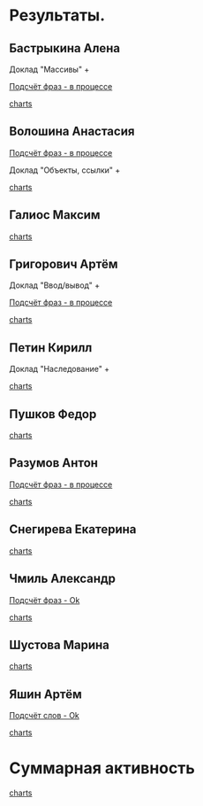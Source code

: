# Результаты.

## Бастрыкина Алена

Доклад "Массивы" +

[Подсчёт фраз - в процессе](/2018.java/results/bastrykina/)

[charts](/charts.16203/bastrykina/index.html)

## Волошина Анастасия

[Подсчёт фраз - в процессе](/2018.java/results/voloshina/)

Доклад "Объекты, ссылки" +

[charts](/charts.16203/voloshina/index.html)

## Галиос Максим

[charts](/charts.16203/galios/index.html)

## Григорович Артём

Доклад "Ввод/вывод" +

[Подсчёт фраз - в процессе](/2018.java/results/grigorovich/)

[charts](/charts.16203/grigorovich/index.html)

## Петин Кирилл

Доклад "Наследование" +

[charts](/charts.16203/petin/index.html)

## Пушков Федор

[charts](/charts.16203/pushkov/index.html)

## Разумов Антон

[Подсчёт фраз - в процессе](/2018.java/results/razumov/)

[charts](/charts.16203/razumov/index.html)

## Снегирева Екатерина

[charts](/charts.16203/snegireva/index.html)

## Чмиль Александр

[Подсчёт фраз - Ok](/2018.java/results/chmil/)

[charts](/charts.16203/chmil/index.html)

## Шустова Марина

[charts](/charts.16203/shustova/index.html)

## Яшин Артём

[Подсчёт слов - Ok](/2018.java/results/yashin/)

[charts](/charts.16203/yashin/index.html)

# Суммарная активность

[charts](/charts.16203/_all/index.html)
